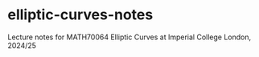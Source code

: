 # elliptic-curves-notes
Lecture notes for MATH70064 Elliptic Curves at Imperial College London, 2024/25
